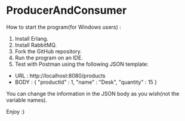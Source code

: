 # ProducerAndConsumer
How to start the program(for Windows users) : 
1. Install Erlang.
2. Install RabbitMQ.
3. Fork the GitHub repository.
4. Run the program on an IDE.
5. Test with Postman using the following JSON template:
  - URL : http://localhost:8080/products
  - BODY :
{
  "productId" : 1,
  "name" : "Desk",
  "quantity" : 15
}

You can change the information in the JSON body as you wish(not the variable names).

Enjoy :)
